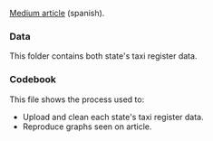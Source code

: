 [Medium article](https://medium.com/@edgar.gutierrez.gzz/padr%C3%B3n-de-taxis-de-nuevo-le%C3%B3n-121b12bf3d89#.ck9ypuqca) (spanish).

### Data

This folder contains both state's taxi register data.

### Codebook

This file shows the process used to: 
+ Upload and clean each state's taxi register data. 
+ Reproduce graphs seen on article. 

